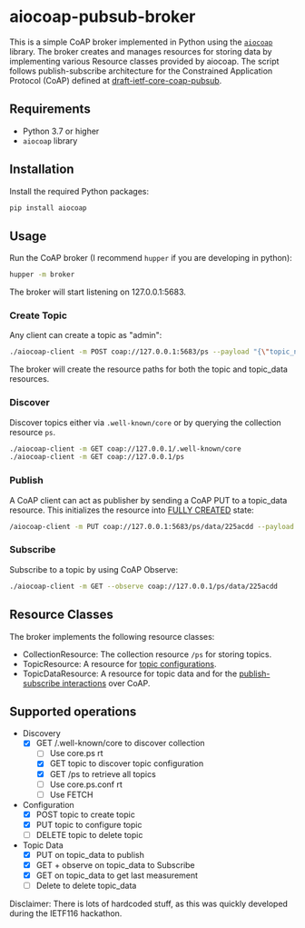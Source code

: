 # aiocoap-pubsub-broker

This is a simple CoAP broker implemented in Python using the [`aiocoap`](https://github.com/chrysn/aiocoap) library. The broker creates and manages resources for storing data by implementing various Resource classes provided by aiocoap. The script follows publish-subscribe architecture for the Constrained Application Protocol (CoAP) defined at [draft-ietf-core-coap-pubsub](https://datatracker.ietf.org/doc/draft-ietf-core-coap-pubsub/).

## Requirements

- Python 3.7 or higher
- `aiocoap` library


## Installation

Install the required Python packages:

```sh
pip install aiocoap
```

## Usage

Run the CoAP broker (I recommend `hupper` if you are developing in python):

```sh
hupper -m broker
```

The broker will start listening on 127.0.0.1:5683.

### Create Topic

Any client can create a topic as "admin":

```sh
./aiocoap-client -m POST coap://127.0.0.1:5683/ps --payload "{\"topic_name\": \"Room Temperature Sensor\", \"resource_type\": \"core.ps.conf\", \"media_type\": \"application/json\", \"target_attribute\": \"temperature\", \"expiration_date\": \"2023-04-05T23:59:59Z\", \"max_subscribers\": 100}"
```

The broker will create the resource paths for both the topic and topic_data resources. 

### Discover

Discover topics either via `.well-known/core` or by querying the collection resource `ps`.

```sh
./aiocoap-client -m GET coap://127.0.0.1/.well-known/core
./aiocoap-client -m GET coap://127.0.0.1/ps
```

### Publish

A CoAP client can act as publisher by sending a CoAP PUT to a topic_data resource. This initializes the resource into [FULLY CREATED](https://www.ietf.org/archive/id/draft-ietf-core-coap-pubsub-12.html#name-topic-lifecycle-2) state:

```sh
/aiocoap-client -m PUT coap://127.0.0.1:5683/ps/data/225acdd --payload "{"n": "temperature","u": "Cel","t": 1621452122,"v": 21.3}"
```

### Subscribe

Subscribe to a topic by using CoAP Observe:

```sh
./aiocoap-client -m GET --observe coap://127.0.0.1/ps/data/225acdd
```
## Resource Classes

The broker implements the following resource classes:

- CollectionResource: The collection resource `/ps` for storing topics.
- TopicResource: A resource for [topic configurations](https://www.ietf.org/archive/id/draft-ietf-core-coap-pubsub-12.html#name-topic-properties-2).
- TopicDataResource: A resource for topic data and for the [publish-subscribe interactions](https://www.ietf.org/archive/id/draft-ietf-core-coap-pubsub-12.html#name-topic-data-interactions-2) over CoAP.

## Supported operations

- Discovery
  - [x] GET /.well-known/core to discover collection
    - [ ] Use core.ps rt
    - [x] GET topic to discover topic configuration
    - [x] GET /ps to retrieve all topics
    - [ ] Use core.ps.conf rt
    - [ ] Use FETCH
- Configuration
    - [x] POST topic to create topic
    - [x] PUT topic to configure topic
    - [ ] DELETE topic to delete topic
- Topic Data
    - [x] PUT on topic_data to publish
    - [x] GET + observe on topic_data to Subscribe
    - [x] GET on topic_data to get last measurement
    - [ ] Delete to delete topic_data

Disclaimer: There is lots of hardcoded stuff, as this was quickly developed during the IETF116 hackathon.